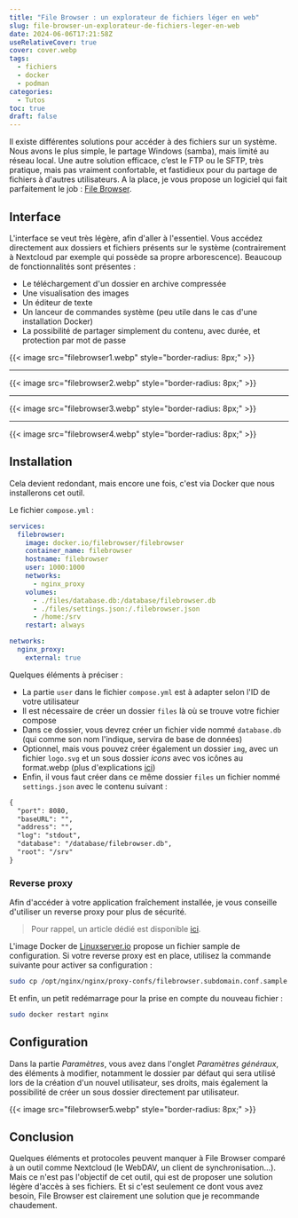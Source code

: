 ```yaml
---
title: "File Browser : un explorateur de fichiers léger en web"
slug: file-browser-un-explorateur-de-fichiers-leger-en-web
date: 2024-06-06T17:21:58Z
useRelativeCover: true
cover: cover.webp
tags:
  - fichiers
  - docker
  - podman
categories:
  - Tutos
toc: true
draft: false
---
```


Il existe différentes solutions pour accéder à des fichiers sur un système. Nous avons le plus simple, le partage Windows (samba), mais limité au réseau local. Une autre solution efficace, c’est le FTP ou le SFTP, très pratique, mais pas vraiment confortable, et fastidieux pour du partage de fichiers à d'autres utilisateurs. A la place, je vous propose un logiciel qui fait parfaitement le job : [File Browser](https://github.com/filebrowser/filebrowser).

## Interface

L'interface se veut très légère, afin d'aller à l'essentiel. Vous accédez directement aux dossiers et fichiers présents sur le système (contrairement à Nextcloud par exemple qui possède sa propre arborescence).
Beaucoup de fonctionnalités sont présentes :

- Le téléchargement d'un dossier en archive compressée
- Une visualisation des images
- Un éditeur de texte
- Un lanceur de commandes système (peu utile dans le cas d'une installation Docker)
- La possibilité de partager simplement du contenu, avec durée, et protection par mot de passe

{{< image src="filebrowser1.webp" style="border-radius: 8px;" >}}
***
{{< image src="filebrowser2.webp" style="border-radius: 8px;" >}}
***
{{< image src="filebrowser3.webp" style="border-radius: 8px;" >}}
***
{{< image src="filebrowser4.webp" style="border-radius: 8px;" >}}

## Installation

Cela devient redondant, mais encore une fois, c'est via Docker que nous installerons cet outil.

Le fichier `compose.yml` :

```yml
services:
  filebrowser:
    image: docker.io/filebrowser/filebrowser
    container_name: filebrowser
    hostname: filebrowser
    user: 1000:1000
    networks:
      - nginx_proxy
    volumes:
      - ./files/database.db:/database/filebrowser.db
      - ./files/settings.json:/.filebrowser.json
      - /home:/srv
    restart: always

networks:
  nginx_proxy:
    external: true
```

Quelques éléments à préciser :

- La partie `user` dans le fichier `compose.yml` est à adapter selon l'ID de votre utilisateur
- Il est nécessaire de créer un dossier `files` là où se trouve votre fichier compose
- Dans ce dossier, vous devrez créer un fichier vide nommé `database.db` (qui comme son nom l'indique, servira de base de données)
- Optionnel, mais vous pouvez créer également un dossier `img`, avec un fichier `logo.svg` et un sous dossier *icons* avec vos icônes au format.webp (plus d'explications [ici](https://filebrowser.org/configuration/custom-branding))
- Enfin, il vous faut créer dans ce même dossier `files` un fichier nommé `settings.json` avec le contenu suivant : 

```txt
{
  "port": 8080,
  "baseURL": "",
  "address": "",
  "log": "stdout",
  "database": "/database/filebrowser.db",
  "root": "/srv"
}
```

### Reverse proxy

Afin d'accéder à votre application fraîchement installée, je vous conseille d'utiliser un reverse proxy pour plus de sécurité.

> Pour rappel, un article dédié est disponible [ici](/posts/reverse-proxy-nginx/).

L'image Docker de [Linuxserver.io](https://docs.linuxserver.io/general/swag/) propose un fichier sample de configuration. Si votre reverse proxy est en place, utilisez la commande suivante pour activer sa configuration : 

```bash
sudo cp /opt/nginx/nginx/proxy-confs/filebrowser.subdomain.conf.sample /opt/nginx/nginx/proxy-confs/filebrowser.subdomain.conf
```

Et enfin, un petit redémarrage pour la prise en compte du nouveau fichier :

```bash
sudo docker restart nginx
```

## Configuration

Dans la partie *Paramètres*, vous avez dans l'onglet *Paramètres généraux*, des éléments à modifier, notamment le dossier par défaut qui sera utilisé lors de la création d'un nouvel utilisateur, ses droits, mais également la possibilité de créer un sous dossier directement par utilisateur.

{{< image src="filebrowser5.webp" style="border-radius: 8px;" >}}

## Conclusion

Quelques éléments et protocoles peuvent manquer à File Browser comparé à un outil comme Nextcloud (le WebDAV, un client de synchronisation...). Mais ce n'est pas l'objectif de cet outil, qui est de proposer une solution légère d'accès à ses fichiers. Et si c'est seulement ce dont vous avez besoin, File Browser est clairement une solution que je recommande chaudement.
